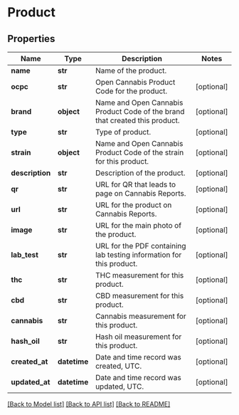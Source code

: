 # Product

## Properties
Name | Type | Description | Notes
------------ | ------------- | ------------- | -------------
**name** | **str** | Name of the product. | 
**ocpc** | **str** | Open Cannabis Product Code for the product. | [optional] 
**brand** | **object** | Name and Open Cannabis Product Code of the brand that created this product. | [optional] 
**type** | **str** | Type of product. | [optional] 
**strain** | **object** | Name and Open Cannabis Product Code of the strain for this product. | [optional] 
**description** | **str** | Description of the product. | [optional] 
**qr** | **str** | URL for QR that leads to page on Cannabis Reports. | [optional] 
**url** | **str** | URL for the product on Cannabis Reports. | [optional] 
**image** | **str** | URL for the main photo of the product. | [optional] 
**lab_test** | **str** | URL for the PDF containing lab testing information for this product. | [optional] 
**thc** | **str** | THC measurement for this product. | [optional] 
**cbd** | **str** | CBD measurement for this product. | [optional] 
**cannabis** | **str** | Cannabis measurement for this product. | [optional] 
**hash_oil** | **str** | Hash oil measurement for this product. | [optional] 
**created_at** | **datetime** | Date and time record was created, UTC. | [optional] 
**updated_at** | **datetime** | Date and time record was updated, UTC. | [optional] 

[[Back to Model list]](../README.md#documentation-for-models) [[Back to API list]](../README.md#documentation-for-api-endpoints) [[Back to README]](../README.md)


